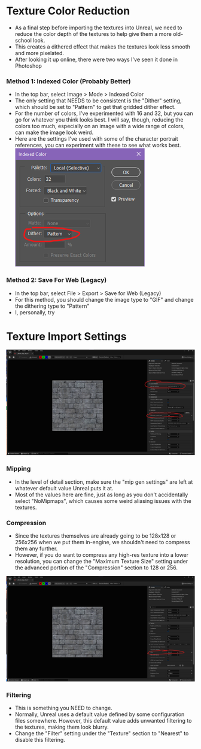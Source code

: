 # Texture Color Reduction

- As a final step before importing the textures into Unreal, we need to reduce the color depth of the textures to help give them a more old-school look.
- This creates a dithered effect that makes the textures look less smooth and more pixelated.
- After looking it up online, there were two ways I've seen it done in Photoshop

### Method 1: Indexed Color (Probably Better)
- In the top bar, select Image > Mode > Indexed Color
- The only setting that NEEDS to be consistent is the "Dither" setting, which should be set to "Pattern" to get that gridded dither effect.
- For the number of colors, I've experimented with 16 and 32, but you can go for whatever you think looks best. I will say, though, reducing the colors too much, especially on an image with a wide range of colors, can make the image look weird.
- Here are the settings I've used with some of the character portrait references, you can experiment with these to see what works best.
![](<../../../_Meta/Attachments/Pasted image 20250518160608.png>)

### Method 2: Save For Web (Legacy)
- In the top bar, select File > Export > Save for Web (Legacy)
- For this method, you should change the image type to "GIF" and change the dithering type to "Pattern"
- I, personally, try 
# Texture Import Settings
![](<../../../_Meta/Attachments/Pasted image 20250518154551.png>)

### Mipping
- In the level of detail section, make sure the "mip gen settings" are left at whatever default value Unreal puts it at.
- Most of the values here are fine, just as long as you don't accidentally select "NoMipmaps", which causes some weird aliasing issues with the textures.

### Compression
- Since the textures themselves are already going to be 128x128 or 256x256 when we put them in-engine, we shouldn't need to compress them any further.
- However, if you do want to compress any high-res texture into a lower resolution, you can change the "Maximum Texture Size" setting under the advanced portion of the "Compression" section to 128 or 256.

![](<../../../_Meta/Attachments/Pasted image 20250518155031.png>)

### Filtering
- This is something you NEED to change.
- Normally, Unreal uses a default value defined by some configuration files somewhere. However, this default value adds unwanted filtering to the textures, making them look blurry.
- Change the "Filter" setting under the "Texture" section to "Nearest" to disable this filtering.
